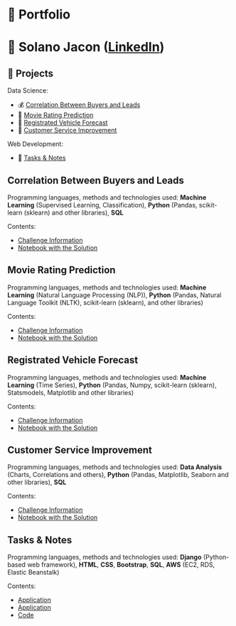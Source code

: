 # :file_folder: Portfolio


# :brain: Solano Jacon ([LinkedIn](https://www.linkedin.com/in/solanojacon/))


## :open_file_folder: Projects

Data Science:
- :moneybag: [Correlation Between Buyers and Leads](#correlation-between-buyers-and-leads)
- :movie_camera: [Movie Rating Prediction](#movie-rating-prediction)
- :car: [Registrated Vehicle Forecast](#registrated-vehicle-forecast)
- :raising_hand: [Customer Service Improvement](#customer-service-improvement)

Web Development:
- :briefcase: [Tasks & Notes](#tasks-&-notes)


## Correlation Between Buyers and Leads

Programming languages, methods and technologies used: **Machine Learning** (Supervised Learning, Classification), **Python** (Pandas, scikit-learn (sklearn) and other libraries), **SQL**

Contents:
- [Challenge Information](Correlation_Between_Buyers_and_Leads/README.md)
- [Notebook with the Solution](Correlation_Between_Buyers_and_Leads/Correlation_Between_Buyers_and_Leads.ipynb)


## Movie Rating Prediction

Programming languages, methods and technologies used: **Machine Learning** (Natural Language Processing (NLP)), **Python** (Pandas, Natural Language Toolkit (NLTK), scikit-learn (sklearn), and other libraries)

Contents:
- [Challenge Information](Movie_Rating_Prediction/README.md)
- [Notebook with the Solution](Movie_Rating_Prediction/Movie_Rating_Prediction.ipynb)


## Registrated Vehicle Forecast

Programming languages, methods and technologies used: **Machine Learning** (Time Series), **Python** (Pandas, Numpy, scikit-learn (sklearn), Statsmodels, Matplotlib and other libraries)

Contents:
- [Challenge Information](Registrated_Vehicle_Forecast/README.md)
- [Notebook with the Solution](Registrated_Vehicle_Forecast/Registrated_Vehicle_Forecast.ipynb)


## Customer Service Improvement

Programming languages, methods and technologies used: **Data Analysis** (Charts, Correlations and others), **Python** (Pandas, Matplotlib, Seaborn and other libraries), **SQL**

Contents:
- [Challenge Information](Customer_Service_Improvement/README.md)
- [Notebook with the Solution](Customer_Service_Improvement/Customer_Service_Improvement.ipynb)


## Tasks & Notes

Programming languages, methods and technologies used: **Django** (Python-based web framework), **HTML**, **CSS**, **Bootstrap**, **SQL**, **AWS** (EC2, RDS, Elastic Beanstalk)

Contents:
- <a href="http://django-portfolio.us-east-2.elasticbeanstalk.com/" target="_blank">Application</a>
- [Application](http://django-portfolio.us-east-2.elasticbeanstalk.com/)
- [Code](django_portfolio)
